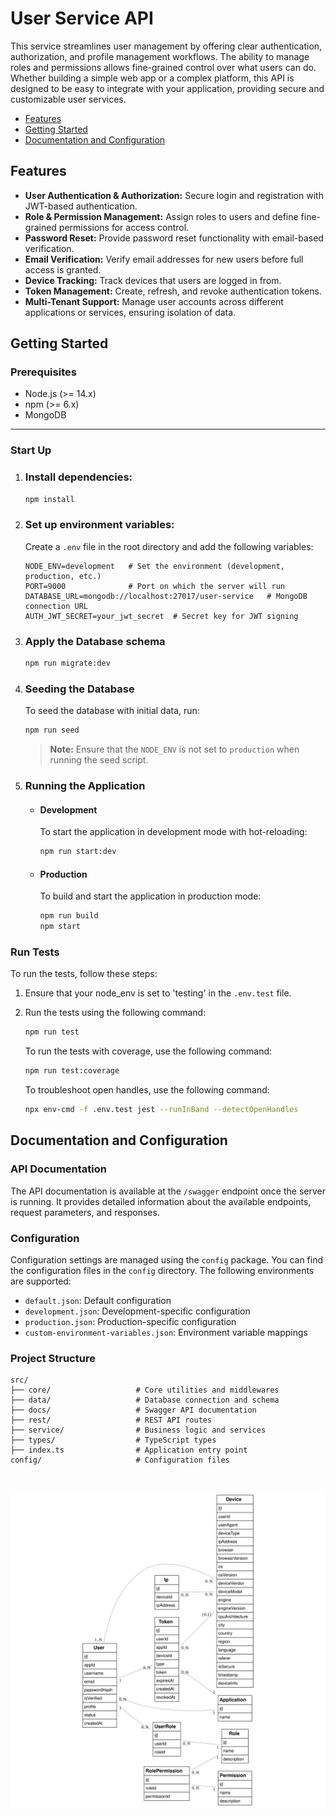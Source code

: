# User Service API

This service streamlines user management by offering clear authentication, authorization, and profile management workflows. The ability to manage roles and permissions allows fine-grained control over what users can do. Whether building a simple web app or a complex platform, this API is designed to be easy to integrate with your application, providing secure and customizable user services.

- [Features](#features)
- [Getting Started](#getting-started)
- [Documentation and Configuration](#documentation-and-configuration)

## Features

- **User Authentication & Authorization:** Secure login and registration with JWT-based authentication.
- **Role & Permission Management:** Assign roles to users and define fine-grained permissions for access control.
- **Password Reset:** Provide password reset functionality with email-based verification.
- **Email Verification:** Verify email addresses for new users before full access is granted.
- **Device Tracking:** Track devices that users are logged in from.
- **Token Management:** Create, refresh, and revoke authentication tokens.
- **Multi-Tenant Support:** Manage user accounts across different applications or services, ensuring isolation of data.

## Getting Started

### Prerequisites

- Node.js (>= 14.x)
- npm (>= 6.x)
- MongoDB

---

### Start Up

1.  ### Install dependencies:

    ```sh
    npm install
    ```

2.  ### Set up environment variables:

    Create a `.env` file in the root directory and add the following variables:

    ```env
    NODE_ENV=development   # Set the environment (development, production, etc.)
    PORT=9000              # Port on which the server will run
    DATABASE_URL=mongodb://localhost:27017/user-service   # MongoDB connection URL
    AUTH_JWT_SECRET=your_jwt_secret  # Secret key for JWT signing
    ```

3.  ### Apply the Database schema

    ```sh
    npm run migrate:dev
    ```

4.  ### Seeding the Database

    To seed the database with initial data, run:

    ```sh
    npm run seed
    ```

    > **Note:** Ensure that the `NODE_ENV` is not set to `production` when running the seed script.

5.  ### Running the Application

    - #### Development

      To start the application in development mode with hot-reloading:

      ```sh
      npm run start:dev
      ```

    - #### Production

      To build and start the application in production mode:

      ```sh
      npm run build
      npm start
      ```

### Run Tests

To run the tests, follow these steps:

1. Ensure that your node_env is set to 'testing' in the `.env.test` file.

2. Run the tests using the following command:

   ```sh
   npm run test
   ```

   To run the tests with coverage, use the following command:

   ```sh
   npm run test:coverage
   ```

   To troubleshoot open handles, use the following command:

   ```sh
   npx env-cmd -f .env.test jest --runInBand --detectOpenHandles
   ```

## Documentation and Configuration

### API Documentation

The API documentation is available at the `/swagger` endpoint once the server is running. It provides detailed information about the available endpoints, request parameters, and responses.

### Configuration

Configuration settings are managed using the `config` package. You can find the configuration files in the `config` directory. The following environments are supported:

- `default.json`: Default configuration
- `development.json`: Development-specific configuration
- `production.json`: Production-specific configuration
- `custom-environment-variables.json`: Environment variable mappings

### Project Structure

```
src/
├── core/                   # Core utilities and middlewares
├── data/                   # Database connection and schema
├── docs/                   # Swagger API documentation
├── rest/                   # REST API routes
├── service/                # Business logic and services
├── types/                  # TypeScript types
├── index.ts                # Application entry point
config/                     # Configuration files
```

<br>

![alt text](user-service-kroki-erd.svg)
